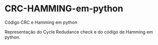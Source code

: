 # CRC-HAMMING-em-python
Código CRC e Hamming em python


Representação do Cycle Redudance check e do código de Hamming em python.
